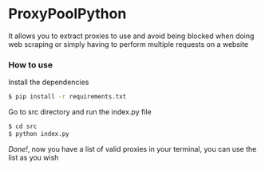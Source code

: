 # ProxyPoolPython


It allows you to extract proxies to use and avoid being blocked when doing web scraping or simply having to perform multiple requests on a website



### How to use

Install the dependencies

```sh
$ pip install -r requirements.txt 
```

Go to src directory and run the index.py file

```sh
$ cd src
$ python index.py
```
*Done!*, now you have a list of valid proxies in your terminal, you can use the list as you wish

